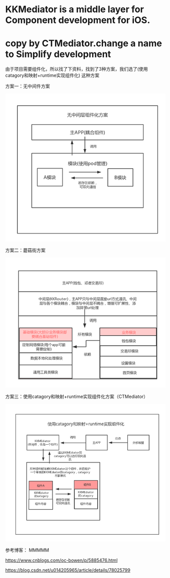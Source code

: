 # KKMediator is a middle layer for Component development for iOS.
# copy by CTMediator.change a name to Simplify development

由于项目需要组件化，所以找了下资料，找到了3种方案，我们选了(使用catagory和映射+runtime实现组件化) 这种方案


方案一：无中间件方案

![](https://github.com/CheckNill/KKMediator/blob/master/%E6%97%A0%E4%B8%AD%E9%97%B4%E5%B1%82%E7%BB%84%E4%BB%B6%E5%8C%96%E6%96%B9%E6%A1%88.png)

方案二：蘑菇街方案

![](https://github.com/CheckNill/KKMediator/blob/master/%E8%98%91%E8%8F%87%E8%A1%97%E6%96%B9%E6%A1%88.png)

方案三：使用catagory和映射+runtime实现组件化方案（CTMediator）

![](https://github.com/CheckNill/KKMediator/blob/master/%E4%BD%BF%E7%94%A8catagory%E5%92%8C%E6%98%A0%E5%B0%84%2Bruntime%E5%AE%9E%E7%8E%B0%E7%BB%84%E4%BB%B6%E5%8C%96.png)

参考博客：
MMMMM

https://www.cnblogs.com/oc-bowen/p/5885476.html

https://blog.csdn.net/u014205965/article/details/78025799





